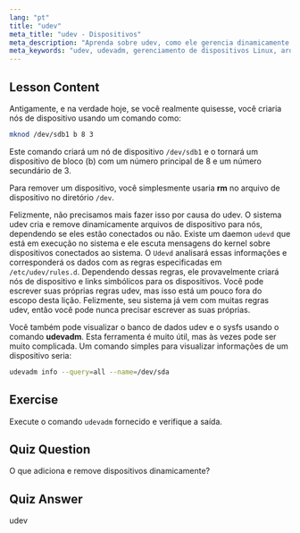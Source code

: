```yaml
---
lang: "pt"
title: "udev"
meta_title: "udev - Dispositivos"
meta_description: "Aprenda sobre udev, como ele gerencia dinamicamente arquivos de dispositivo Linux e use udevadm. Entenda a criação de nós de dispositivo para iniciantes."
meta_keywords: "udev, udevadm, gerenciamento de dispositivos Linux, arquivos de dispositivo, tutorial Linux, Linux para iniciantes, regras udev, guia Linux"
---
```


## Lesson Content

Antigamente, e na verdade hoje, se você realmente quisesse, você criaria nós de dispositivo usando um comando como:

```bash
mknod /dev/sdb1 b 8 3
```

Este comando criará um nó de dispositivo `/dev/sdb1` e o tornará um dispositivo de bloco (b) com um número principal de 8 e um número secundário de 3.

Para remover um dispositivo, você simplesmente usaria **rm** no arquivo de dispositivo no diretório `/dev`.

Felizmente, não precisamos mais fazer isso por causa do udev. O sistema udev cria e remove dinamicamente arquivos de dispositivo para nós, dependendo se eles estão conectados ou não. Existe um daemon `udevd` que está em execução no sistema e ele escuta mensagens do kernel sobre dispositivos conectados ao sistema. O `Udevd` analisará essas informações e corresponderá os dados com as regras especificadas em `/etc/udev/rules.d`. Dependendo dessas regras, ele provavelmente criará nós de dispositivo e links simbólicos para os dispositivos. Você pode escrever suas próprias regras udev, mas isso está um pouco fora do escopo desta lição. Felizmente, seu sistema já vem com muitas regras udev, então você pode nunca precisar escrever as suas próprias.

Você também pode visualizar o banco de dados udev e o sysfs usando o comando **udevadm**. Esta ferramenta é muito útil, mas às vezes pode ser muito complicada. Um comando simples para visualizar informações de um dispositivo seria:

```bash
udevadm info --query=all --name=/dev/sda
```

## Exercise

Execute o comando `udevadm` fornecido e verifique a saída.

## Quiz Question

O que adiciona e remove dispositivos dinamicamente?

## Quiz Answer

udev
